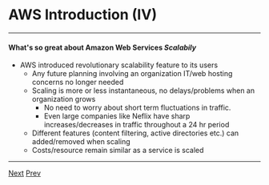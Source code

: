 # AWS Introduction (IV)
*** 
#### What's so great about Amazon Web Services _Scalabily_

* AWS introduced revolutionary scalability feature to its users
	* Any future planning involving an organization IT/web hosting concerns no longer needed
	* Scaling is more or less instantaneous, no delays/problems when an organization grows
		* No need to worry about short term fluctuations in traffic.
		* Even large companies like Neflix have sharp increases/decreases in traffic throughout a 24 hr period
	* Different features (content filtering, active directories etc.) can added/removed when scaling
	* Costs/resource remain similar as a service is scaled

*** 
[Next](https://github.com/AustinCerny/CSCI582_Presentation4/blob/master/slide07.md)
[Prev](https://github.com/AustinCerny/CSCI582_Presentation4/blob/master/slide05.md)
